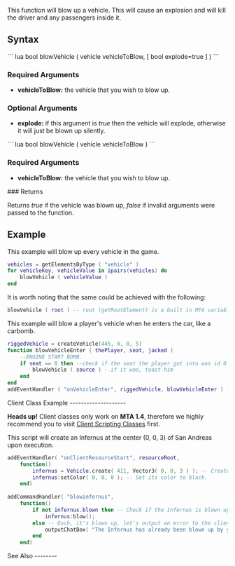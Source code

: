 This function will blow up a vehicle. This will cause an explosion and will kill the driver and any passengers inside it.

Syntax
------

<section name="Server" class="server" show="true">
``` lua
bool blowVehicle ( vehicle vehicleToBlow, [ bool explode=true ] )
```

### Required Arguments

-   **vehicleToBlow:** the vehicle that you wish to blow up.

### Optional Arguments

-   **explode:** if this argument is *true* then the vehicle will explode, otherwise it will just be blown up silently.

</section>
<section name="Client" class="client" show="true">
``` lua
bool blowVehicle ( vehicle vehicleToBlow )
```

### Required Arguments

-   **vehicleToBlow:** the vehicle that you wish to blow up.

</section>
### Returns

Returns *true* if the vehicle was blown up, *false* if invalid arguments were passed to the function.

Example
-------

<section name="Example 1: Server and client" class="both" show="true">
This example will blow up every vehicle in the game.

``` lua
vehicles = getElementsByType ( "vehicle" )
for vehicleKey, vehicleValue in ipairs(vehicles) do
    blowVehicle ( vehicleValue )
end
```

It is worth noting that the same could be achieved with the following:

``` lua
blowVehicle ( root ) -- root (getRootElement) is a built in MTA variable and therefore we do not have to define it.
```

</section>
<section name="Example 2: Server" class="server" show="true">
This example will blow a player's vehicle when he enters the car, like a carbomb.

``` lua
riggedVehicle = createVehicle(445, 0, 0, 5)
function blowVehicleEnter ( thePlayer, seat, jacked )
    --ENGINE START BOMB. 
    if seat == 0 then --check if the seat the player got into was id 0 - i.e. driver seat
        blowVehicle ( source ) --if it was, toast him
    end
end
addEventHandler ( "onVehicleEnter", riggedVehicle, blowVehicleEnter ) --trigger the function when a certain vehicle is entered
```

</section>
Client Class Example
--------------------

**Heads up!** Client classes only work on **MTA 1.4**, therefore we highly recommend you to visit [Client Scripting Classes](/Client_Scripting_Classes.md "wikilink") first.

<section name="Example 1: Client" class="client" show="true">
This script will create an Infernus at the center (0, 0, 3) of San Andreas upon execution.

``` lua
addEventHandler( "onClientResourceStart", resourceRoot,
    function()
        infernus = Vehicle.create( 411, Vector3( 0, 0, 3 ) ); -- Create an Infernus and spawn it at the middle of SA.
        infernus:setColor( 0, 0, 0 ); -- Set its color to black.
    end)
    
addCommandHandler( "blowinfernus",
    function()
        if not infernus.blown then -- Check if the Infernus is blown up or not.
            infernus:blow();
        else -- Ouch, it's blown up, let's output an error to the client.
            outputChatBox( "The Infernus has already been blown up by you.", 255, 0, 0, false );
        end
    end)
```

</section>
See Also
--------
